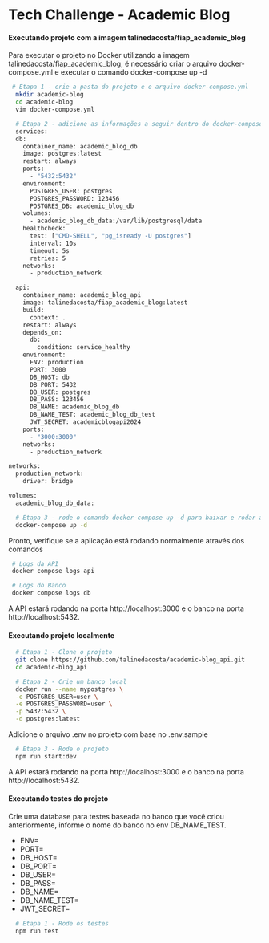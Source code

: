 
# Tech Challenge - Academic Blog


#### Executando projeto com a imagem talinedacosta/fiap_academic_blog
Para executar o projeto no Docker utilizando a imagem talinedacosta/fiap_academic_blog, é necessário criar o arquivo docker-compose.yml e executar o comando docker-compose up -d

```bash
 # Etapa 1 - crie a pasta do projeto e o arquivo docker-compose.yml
  mkdir academic-blog
  cd academic-blog
  vim docker-compose.yml
```

```bash
  # Etapa 2 - adicione as informações a seguir dentro do docker-compose.yml
  services:
  db:
    container_name: academic_blog_db
    image: postgres:latest
    restart: always
    ports: 
      - "5432:5432"
    environment:
      POSTGRES_USER: postgres
      POSTGRES_PASSWORD: 123456
      POSTGRES_DB: academic_blog_db
    volumes:
      - academic_blog_db_data:/var/lib/postgresql/data
    healthcheck:
      test: ["CMD-SHELL", "pg_isready -U postgres"]
      interval: 10s
      timeout: 5s
      retries: 5
    networks:
      - production_network

  api:
    container_name: academic_blog_api
    image: talinedacosta/fiap_academic_blog:latest
    build:
      context: .
    restart: always
    depends_on:
      db:
        condition: service_healthy
    environment:
      ENV: production
      PORT: 3000
      DB_HOST: db
      DB_PORT: 5432
      DB_USER: postgres
      DB_PASS: 123456
      DB_NAME: academic_blog_db
      DB_NAME_TEST: academic_blog_db_test
      JWT_SECRET: academicblogapi2024
    ports:
      - "3000:3000"
    networks:
      - production_network

networks:
  production_network:
    driver: bridge

volumes:
  academic_blog_db_data:
```

```bash
  # Etapa 3 - rode o comando docker-compose up -d para baixar e rodar as imagens
  docker-compose up -d
```
 Pronto, verifique se a aplicação está rodando normalmente através dos comandos 
 ```bash
  # Logs da API
  docker compose logs api

  # Logs do Banco
  docker compose logs db
```
A API estará rodando na porta http://localhost:3000 e o banco na porta http://localhost:5432.

#### Executando projeto localmente
```bash
  # Etapa 1 - Clone o projeto
  git clone https://github.com/talinedacosta/academic-blog_api.git
  cd academic-blog_api
```

```bash
  # Etapa 2 - Crie um banco local
  docker run --name mypostgres \
  -e POSTGRES_USER=user \
  -e POSTGRES_PASSWORD=user \
  -p 5432:5432 \
  -d postgres:latest
```

Adicione o arquivo .env no projeto com base no .env.sample

```bash
  # Etapa 3 - Rode o projeto
  npm run start:dev
```
 
A API estará rodando na porta http://localhost:3000 e o banco na porta http://localhost:5432.


#### Executando testes do projeto
Crie uma database para testes baseada no banco que você criou anteriormente, informe o nome do banco no env DB_NAME_TEST.

- ENV=
- PORT=
- DB_HOST=
- DB_PORT=
- DB_USER=
- DB_PASS=
- DB_NAME=
- DB_NAME_TEST=
- JWT_SECRET=

```bash
  # Etapa 1 - Rode os testes
  npm run test
```